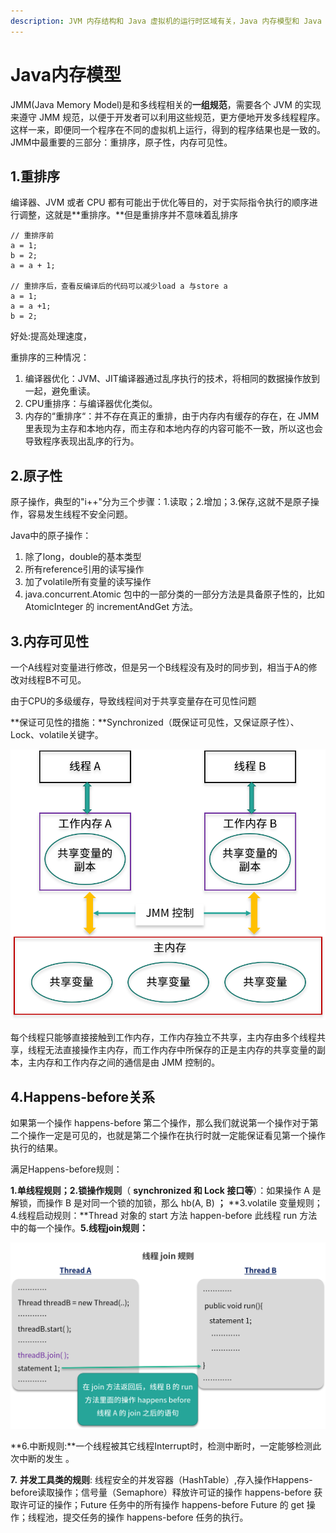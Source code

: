 ```yaml
---
description: JVM 内存结构和 Java 虚拟机的运行时区域有关，Java 内存模型和 Java 的并发编程有关。
---
```


# Java内存模型

  JMM(Java Memory Model)是和多线程相关的**一组规范**，需要各个 JVM 的实现来遵守 JMM 规范，以便于开发者可以利用这些规范，更方便地开发多线程程序。这样一来，即便同一个程序在不同的虚拟机上运行，得到的程序结果也是一致的。JMM中最重要的三部分：重排序，原子性，内存可见性。

## 1.重排序

 编译器、JVM 或者 CPU 都有可能出于优化等目的，对于实际指令执行的顺序进行调整，这就是**重排序。**但是重排序并不意味着乱排序

```
// 重排序前
a = 1;
b = 2;
a = a + 1;

// 重排序后，查看反编译后的代码可以减少load a 与store a
a = 1;
a = a +1;
b = 2;

```

好处:提高处理速度，

重排序的三种情况：

1. 编译器优化：JVM、JIT编译器通过乱序执行的技术，将相同的数据操作放到一起，避免重读。
2. CPU重排序：与编译器优化类似。
3. 内存的“重排序“：并不存在真正的重排，由于内存内有缓存的存在，在 JMM 里表现为主存和本地内存，而主存和本地内存的内容可能不一致，所以这也会导致程序表现出乱序的行为。

## 2.原子性

原子操作，典型的"i++"分为三个步骤：1.读取；2.增加；3.保存,这就不是原子操作，容易发生线程不安全问题。

Java中的原子操作：

1. 除了long，double的基本类型
2. 所有reference引用的读写操作
3. 加了volatile所有变量的读写操作
4. java.concurrent.Atomic 包中的一部分类的一部分方法是具备原子性的，比如 AtomicInteger 的 incrementAndGet 方法。

## 3.内存可见性

一个A线程对变量进行修改，但是另一个B线程没有及时的同步到，相当于A的修改对线程B不可见。

由于CPU的多级缓存，导致线程间对于共享变量存在可见性问题

**保证可见性的措施：**Synchronized（既保证可见性，又保证原子性）、Lock、volatile关键字。

![](<../.gitbook/assets/image (30).png>)

每个线程只能够直接接触到工作内存，工作内存独立不共享，主内存由多个线程共享，线程无法直接操作主内存，而工作内存中所保存的正是主内存的共享变量的副本，主内存和工作内存之间的通信是由 JMM 控制的。

## 4.Happens-before关系

如果第一个操作 happens-before 第二个操作，那么我们就说第一个操作对于第二个操作一定是可见的，也就是第二个操作在执行时就一定能保证看见第一个操作执行的结果。

满足Happens-before规则：

**1.单线程规则；2.锁操作规则**（ **synchronized 和 Lock 接口等**）：如果操作 A 是解锁，而操作 B 是对同一个锁的加锁，那么 hb(A, B) **；** **3.volatile 变量规则；4.线程启动规则：**Thread 对象的 start 方法 happen-before 此线程 run 方法中的每一个操作。**5.线程join规则：**

![线程join规则](<../.gitbook/assets/image (31).png>)

**6.中断规则:**一个线程被其它线程Interrupt时，检测中断时，一定能够检测此次中断的发生 。

**7.** **并发工具类的规则**: 线程安全的并发容器（HashTable）,存入操作Happens-before读取操作；信号量（Semaphore）释放许可证的操作 happens-before 获取许可证的操作；Future 任务中的所有操作 happens-before Future 的 get 操作；线程池，提交任务的操作 happens-before 任务的执行。
